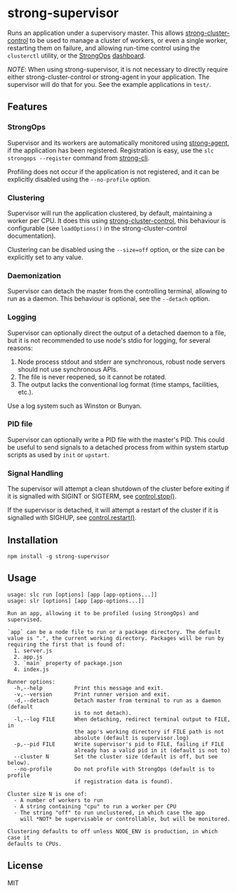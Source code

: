 strong-supervisor
=================

Runs an application under a supervisory master. This allows
[strong-cluster-control](https://github.com/strongloop/strong-cluster-control)
to be used to manage a cluster of workers, or even a single worker,
restarting them on failure, and allowing run-time control using the `clusterctl`
utility, or the
[StrongOps](http://strongloop.com/node-js-performance/strongops)
[dashboard](http://strongloop.com/ops/dashboard).

*NOTE*: When using strong-supervisor, it is not necessary to directly require
either strong-cluster-control or strong-agent in your application. The
supervisor will do that for you. See the example applications in `test/`.

## Features

### StrongOps

Supervisor and its workers are automatically monitored using
[strong-agent](https://github.com/strongloop/strong-agent),
if the application has been registered. Registration is easy,
use the `slc strongops --register` command from
[strong-cli](https://github.com/strongloop/strong-cli).

Profiling does not occur if the application is not registered, and it can be
explicitly disabled using the `--no-profile` option.

### Clustering

Supervisor will run the application clustered, by default, maintaining a worker
per CPU. It does this using
[strong-cluster-control](https://github.com/strongloop/strong-cluster-control),
this behaviour is configurable (see `loadOptions()` in the
strong-cluster-control documentation).

Clustering can be disabled using the `--size=off` option, or the size can be
explicitly set to any value.

### Daemonization

Supervisor can detach the master from the controlling terminal, allowing to run
as a daemon. This behaviour is optional, see the `--detach` option.

### Logging

Supervisor can optionally direct the output of a detached daemon to a file, but
it is not recommended to use node's stdio for logging, for several reasons:

1. Node process stdout and stderr are synchronous, robust node servers should
   not use synchronous APIs.
2. The file is never reopened, so it cannot be rotated.
3. The output lacks the conventional log format (time stamps, facilities, etc.).

Use a log system such as Winston or Bunyan.

### PID file

Supervisor can optionally write a PID file with the master's PID. This could be
useful to send signals to a detached process from within system startup scripts
as used by `init` or `upstart`.

### Signal Handling

The supervisor will attempt a clean shutdown of the cluster before exiting if it
is signalled with SIGINT or SIGTERM, see
[control.stop()](http://apidocs.strongloop.com/strong-cluster-control/#controlstopcallback).

If the supervisor is detached, it will attempt a restart of the cluster if it is
signalled with SIGHUP, see
[control.restart()](http://apidocs.strongloop.com/strong-cluster-control/#controlrestart).

## Installation

    npm install -g strong-supervisor

## Usage

``` text
usage: slc run [options] [app [app-options...]]
usage: slr [options] [app [app-options...]]

Run an app, allowing it to be profiled (using StrongOps) and supervised.

`app` can be a node file to run or a package directory. The default
value is ".", the current working directory. Packages will be run by
requiring the first that is found of:
  1. server.js
  2. app.js
  3. `main` property of package.json
  4. index.js

Runner options:
  -h,--help          Print this message and exit.
  -v,--version       Print runner version and exit.
  -d,--detach        Detach master from terminal to run as a daemon (default
                     is to not detach).
  -l,--log FILE      When detaching, redirect terminal output to FILE, in
                     the app's working directory if FILE path is not
                     absolute (default is supervisor.log)
  -p,--pid FILE      Write supervisor's pid to FILE, failing if FILE
                     already has a valid pid in it (default is not to)
  --cluster N        Set the cluster size (default is off, but see below).
  --no-profile       Do not profile with StrongOps (default is to profile
                     if registration data is found).

Cluster size N is one of:
  - A number of workers to run
  - A string containing "cpu" to run a worker per CPU
  - The string "off" to run unclustered, in which case the app
    will *NOT* be supervisable or controllable, but will be monitored.

Clustering defaults to off unless NODE_ENV is production, in which case it
defaults to CPUs.
```

## License

MIT
